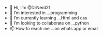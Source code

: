 - 👋 Hi, I’m @DrNerd21
- 👀 I’m interested in ...programming
- 🌱 I’m currently learning ...Html and css
- 💞️ I’m looking to collaborate on ...python
- 📫 How to reach me ...on whats app or email 

<!---
DrNerd21/DrNerd21 is a ✨ special ✨ repository because its `README.md` (this file) appears on your GitHub profile.
You can click the Preview link to take a look at your changes.
--->
